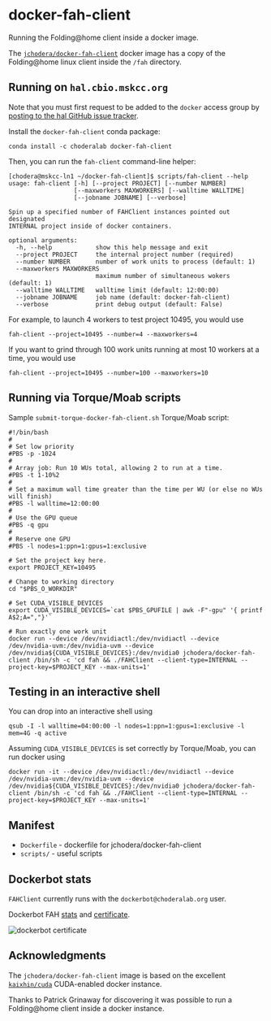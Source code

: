 # docker-fah-client

Running the Folding@home client inside a docker image.

The [`jchodera/docker-fah-client`](https://registry.hub.docker.com/u/jchodera/docker-fah-client/) docker image has a copy of the Folding@home linux client inside the `/fah` directory.

## Running on `hal.cbio.mskcc.org`

Note that you must first request to be added to the `docker` access group by [posting to the hal GitHub issue tracker](https://github.com/cbio/cbio-cluster/issues).

Install the `docker-fah-client` conda package:

```
conda install -c choderalab docker-fah-client
```

Then, you can run the `fah-client` command-line helper:

```
[chodera@mskcc-ln1 ~/docker-fah-client]$ scripts/fah-client --help
usage: fah-client [-h] [--project PROJECT] [--number NUMBER]
                  [--maxworkers MAXWORKERS] [--walltime WALLTIME]
                  [--jobname JOBNAME] [--verbose]

Spin up a specified number of FAHClient instances pointed out designated
INTERNAL project inside of docker containers. 

optional arguments:
  -h, --help            show this help message and exit
  --project PROJECT     the internal project number (required)
  --number NUMBER       number of work units to process (default: 1)
  --maxworkers MAXWORKERS
                        maximum number of simultaneous wokers (default: 1)
  --walltime WALLTIME   walltime limit (default: 12:00:00)
  --jobname JOBNAME     job name (default: docker-fah-client)
  --verbose             print debug output (default: False)

```

For example, to launch 4 workers to test project 10495, you would use

```
fah-client --project=10495 --number=4 --maxworkers=4
```

If you want to grind through 100 work units running at most 10 workers at a time, you would use

```
fah-client --project=10495 --number=100 --maxworkers=10
```

## Running via Torque/Moab scripts

Sample `submit-torque-docker-fah-client.sh` Torque/Moab script:

```
#!/bin/bash
#
# Set low priority
#PBS -p -1024
#
# Array job: Run 10 WUs total, allowing 2 to run at a time.
#PBS -t 1-10%2
#
# Set a maximum wall time greater than the time per WU (or else no WUs will finish)
#PBS -l walltime=12:00:00
#
# Use the GPU queue
#PBS -q gpu
#
# Reserve one GPU
#PBS -l nodes=1:ppn=1:gpus=1:exclusive

# Set the project key here.
export PROJECT_KEY=10495

# Change to working directory
cd "$PBS_O_WORKDIR"

# Set CUDA_VISIBLE_DEVICES
export CUDA_VISIBLE_DEVICES=`cat $PBS_GPUFILE | awk -F"-gpu" '{ printf A$2;A=","}'`

# Run exactly one work unit
docker run --device /dev/nvidiactl:/dev/nvidiactl --device /dev/nvidia-uvm:/dev/nvidia-uvm --device /dev/nvidia${CUDA_VISIBLE_DEVICES}:/dev/nvidia0 jchodera/docker-fah-client /bin/sh -c 'cd fah && ./FAHClient --client-type=INTERNAL --project-key=$PROJECT_KEY --max-units=1'
```


## Testing in an interactive shell

You can drop into an interactive shell using

```
qsub -I -l walltime=04:00:00 -l nodes=1:ppn=1:gpus=1:exclusive -l mem=4G -q active
```

Assuming `CUDA_VISIBLE_DEVICES` is set correctly by Torque/Moab, you can run docker using

```
docker run -it --device /dev/nvidiactl:/dev/nvidiactl --device /dev/nvidia-uvm:/dev/nvidia-uvm --device /dev/nvidia${CUDA_VISIBLE_DEVICES}:/dev/nvidia0 jchodera/docker-fah-client /bin/sh -c 'cd fah && ./FAHClient --client-type=INTERNAL --project-key=$PROJECT_KEY --max-units=1'
```

## Manifest

* `Dockerfile` - dockerfile for jchodera/docker-fah-client
* `scripts/` - useful scripts

## Dockerbot stats

`FAHClient` currently runs with the `dockerbot@choderalab.org` user.

Dockerbot FAH [stats](http://fah-web2.stanford.edu/cgi-bin/main.py?qtype=userpage&pname=BvezwhNvn%40eFvBwhsEsN%2Evhq) and [certificate](http://fah-web2.stanford.edu/awards/cached-certs/cert.dockerbot.6746779.jpg).

![dockerbot certificate](http://fah-web2.stanford.edu/awards/cached-certs/cert.dockerbot.6746779.jpg)

## Acknowledgments

The `jchodera/docker-fah-client` image is based on the excellent [`kaixhin/cuda`](https://registry.hub.docker.com/u/kaixhin/cuda/) CUDA-enabled docker instance.

Thanks to Patrick Grinaway for discovering it was possible to run a Folding@home client inside a docker instance.

